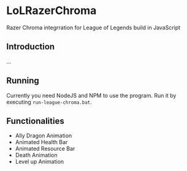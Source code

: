 # LoLRazerChroma
Razer Chroma integrration for League of Legends build in JavaScript

## Introduction

...

## Running
Currently you need NodeJS and NPM to use the program.
Run it by executing `run-league-chroma.bat`.

## Functionalities

- Ally Dragon Animation
- Animated Health Bar
- Animated Resource Bar
- Death Animation
- Level up Animation


